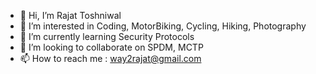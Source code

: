 - 👋 Hi, I’m Rajat Toshniwal
- 👀 I’m interested in Coding, MotorBiking, Cycling, Hiking, Photography
- 🌱 I’m currently learning Security Protocols
- 💞️ I’m looking to collaborate on SPDM, MCTP
- 📫 How to reach me : way2rajat@gmail.com

<!---
rjt27/rjt27 is a ✨ special ✨ repository because its `README.md` (this file) appears on your GitHub profile.
You can click the Preview link to take a look at your changes.
--->
